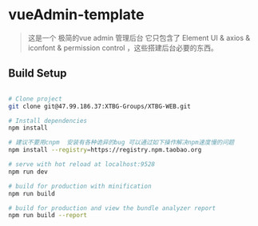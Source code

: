 # vueAdmin-template

> 这是一个 极简的vue admin 管理后台 它只包含了 Element UI & axios & iconfont & permission control ，这些搭建后台必要的东西。

## Build Setup

``` bash

# Clone project
git clone git@47.99.186.37:XTBG-Groups/XTBG-WEB.git

# Install dependencies
npm install

# 建议不要用cnpm  安装有各种诡异的bug 可以通过如下操作解决npm速度慢的问题
npm install --registry=https://registry.npm.taobao.org

# serve with hot reload at localhost:9528
npm run dev

# build for production with minification
npm run build

# build for production and view the bundle analyzer report
npm run build --report
```